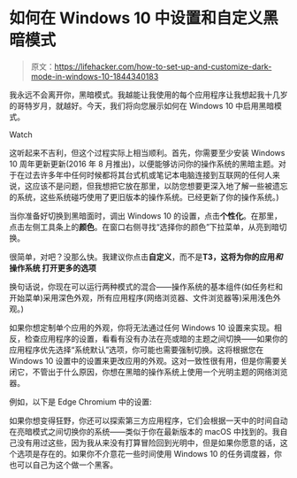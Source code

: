 # 如何在 Windows 10 中设置和自定义黑暗模式

> 原文：<https://lifehacker.com/how-to-set-up-and-customize-dark-mode-in-windows-10-1844340183>

我永远不会离开你，黑暗模式。我越能让我使用的每个应用程序让我想起我十几岁的哥特岁月，就越好。今天，我们将向您展示如何在 Windows 10 中启用黑暗模式。

Watch

这听起来不吉利，但这个过程实际上相当顺利。首先，你需要至少安装 Windows 10 周年更新更新(2016 年 8 月推出)，以便能够访问你的操作系统的黑暗主题。对于在过去许多年中任何时候都将其台式机或笔记本电脑连接到互联网的任何人来说，这应该不是问题，但我想把它放在那里，以防您想要更深入地了解一些被遗忘的系统，这些系统碰巧使用了更旧版本的操作系统。已经更新了你的操作系统。)

当你准备好切换到黑暗面时，调出 Windows 10 的设置，点击**个性化**。在那里，点击左侧工具条上的**颜色**。在窗口右侧寻找“选择你的颜色”下拉菜单，从亮到暗切换。

很简单，对吧？没那么快。我建议你点击**自定义**，而不是**T3，这将为你的应用*和*操作系统
打开更多的选项**

换句话说，你现在可以运行两种模式的混合——操作系统的基本组件(如任务栏和开始菜单)采用深色外观，所有应用程序(网络浏览器、文件浏览器等)采用浅色外观。)

如果你想定制单个应用的外观，你将无法通过任何 Windows 10 设置来实现。相反，检查应用程序的设置，看看有没有办法在亮或暗的主题之间切换——如果你的应用程序优先选择“系统默认”选项，你可能也需要强制切换。这将根据您在 Windows 10 设置中的设置来更改应用的外观。这对一致性很有用，但是你需要关闭它，不管出于什么原因，你想在黑暗的操作系统上使用一个光明主题的网络浏览器。

例如，以下是 Edge Chromium 中的设置:

如果你想变得狂野，你还可以探索第三方应用程序，它们会根据一天中的时间自动在亮暗模式之间切换你的系统——类似于你在最新版本的 macOS 中找到的。我自己没有用过这些，因为我从来没有打算冒险回到光明中，但是如果你愿意的话，这个选项是存在的。如果你不介意花一些时间使用 Windows 10 的任务调度器，你也可以自己为这个做一个黑客。
